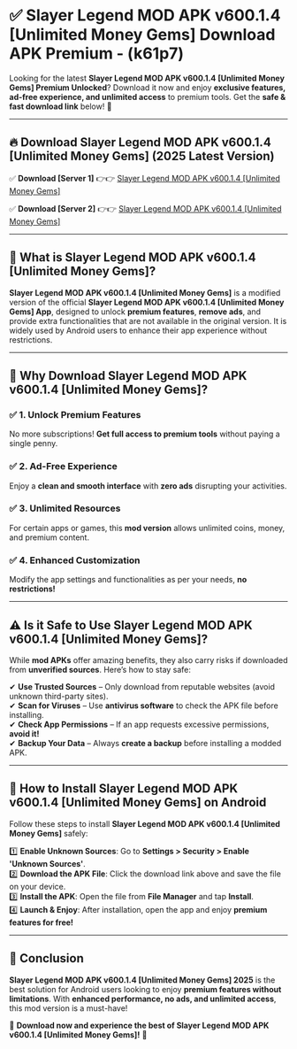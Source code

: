 
# ✅ Slayer Legend MOD APK v600.1.4 [Unlimited Money Gems] Download APK Premium -  (k61p7) 

Looking for the latest **Slayer Legend MOD APK v600.1.4 [Unlimited Money Gems] Premium Unlocked**? Download it now and enjoy **exclusive features, ad-free experience, and unlimited access** to premium tools. Get the **safe & fast download link** below! 🚀

---

## 🔥 Download Slayer Legend MOD APK v600.1.4 [Unlimited Money Gems] (2025 Latest Version)

✅ **Download [Server 1]** 👉👉 [Slayer Legend MOD APK v600.1.4 [Unlimited Money Gems] ](https://apkcomod.com?title=Slayer_Legend_MOD_APK_v600.1.4_[Unlimited_Money_Gems])  

✅ **Download [Server 2]** 👉👉 [Slayer Legend MOD APK v600.1.4 [Unlimited Money Gems] ](https://apkcomod.com?title=Slayer_Legend_MOD_APK_v600.1.4_[Unlimited_Money_Gems])  


---

## 📌 What is Slayer Legend MOD APK v600.1.4 [Unlimited Money Gems]?

**Slayer Legend MOD APK v600.1.4 [Unlimited Money Gems]** is a modified version of the official **Slayer Legend MOD APK v600.1.4 [Unlimited Money Gems] App**, designed to unlock **premium features**, **remove ads**, and provide extra functionalities that are not available in the original version. It is widely used by Android users to enhance their app experience without restrictions.

---

## 🌟 Why Download Slayer Legend MOD APK v600.1.4 [Unlimited Money Gems]?

### ✅ 1. Unlock Premium Features
No more subscriptions! **Get full access to premium tools** without paying a single penny.

### ✅ 2. Ad-Free Experience
Enjoy a **clean and smooth interface** with **zero ads** disrupting your activities.

### ✅ 3. Unlimited Resources
For certain apps or games, this **mod version** allows unlimited coins, money, and premium content.

### ✅ 4. Enhanced Customization
Modify the app settings and functionalities as per your needs, **no restrictions!**

---

## ⚠️ Is it Safe to Use Slayer Legend MOD APK v600.1.4 [Unlimited Money Gems]?

While **mod APKs** offer amazing benefits, they also carry risks if downloaded from **unverified sources**. Here’s how to stay safe:

✔ **Use Trusted Sources** – Only download from reputable websites (avoid unknown third-party sites).  
✔ **Scan for Viruses** – Use **antivirus software** to check the APK file before installing.  
✔ **Check App Permissions** – If an app requests excessive permissions, **avoid it!**  
✔ **Backup Your Data** – Always **create a backup** before installing a modded APK.

---

## 📲 How to Install Slayer Legend MOD APK v600.1.4 [Unlimited Money Gems] on Android

Follow these steps to install **Slayer Legend MOD APK v600.1.4 [Unlimited Money Gems]** safely:

1️⃣ **Enable Unknown Sources**: Go to **Settings > Security > Enable 'Unknown Sources'**.  
2️⃣ **Download the APK File**: Click the download link above and save the file on your device.  
3️⃣ **Install the APK**: Open the file from **File Manager** and tap **Install**.  
4️⃣ **Launch & Enjoy**: After installation, open the app and enjoy **premium features for free!**

---

## 🚀 Conclusion

**Slayer Legend MOD APK v600.1.4 [Unlimited Money Gems] 2025** is the best solution for Android users looking to enjoy **premium features without limitations**. With **enhanced performance, no ads, and unlimited access**, this mod version is a must-have!

🔻 **Download now and experience the best of Slayer Legend MOD APK v600.1.4 [Unlimited Money Gems]!** 🔻

